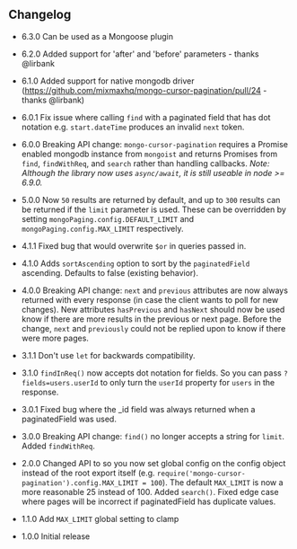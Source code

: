 ## Changelog

* 6.3.0 Can be used as a Mongoose plugin

* 6.2.0 Added support for 'after' and 'before' parameters - thanks @lirbank

* 6.1.0 Added support for native mongodb driver (https://github.com/mixmaxhq/mongo-cursor-pagination/pull/24 - thanks @lirbank)

* 6.0.1 Fix issue where calling `find` with a paginated field that has dot notation e.g. `start.dateTime` produces an invalid `next` token.

* 6.0.0 Breaking API change: `mongo-cursor-pagination` requires a Promise enabled mongodb instance from `mongoist` and returns Promises from `find`, `findWithReq`, and `search` rather than handling callbacks. *Note: Although the library now uses `async/await`, it is still useable in node >= 6.9.0.*

* 5.0.0 Now `50` results are returned by default, and up to `300` results can be returned if the `limit` parameter is used. These can be overridden by setting `mongoPaging.config.DEFAULT_LIMIT` and `mongoPaging.config.MAX_LIMIT` respectively.

* 4.1.1 Fixed bug that would overwrite `$or` in queries passed in.

* 4.1.0 Adds `sortAscending` option to sort by the `paginatedField` ascending. Defaults to false (existing behavior).

* 4.0.0 Breaking API change: `next` and `previous` attributes are now always returned with every response (in case the client wants to poll for new changes). New attributes `hasPrevious` and `hasNext` should now be used know if there are more results in the previous or next page. Before the change, `next` and `previously` could not be replied upon to know if there were more pages.

* 3.1.1 Don't use `let` for backwards compatibility.

* 3.1.0 `findInReq()` now accepts dot notation for fields. So you can pass `?fields=users.userId` to only turn the `userId` property for `users` in the response.

* 3.0.1 Fixed bug where the \_id field was always returned when a paginatedField was used.

* 3.0.0 Breaking API change: `find()` no longer accepts a string for `limit`. Added `findWithReq`.

* 2.0.0 Changed API to so you now set global config on the config object instead of the root export itself (e.g. `require('mongo-cursor-pagination').config.MAX_LIMIT = 100`). The default `MAX_LIMIT` is now a more reasonable 25 instead of 100. Added `search()`. Fixed edge case where pages will be incorrect if paginatedField has duplicate values.

* 1.1.0 Add `MAX_LIMIT` global setting to clamp

* 1.0.0 Initial release
